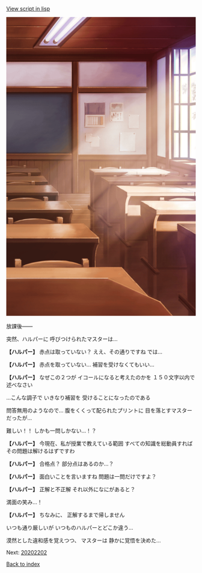 [View script in lisp](../scripts/20202201.txt)

![classroom03_daytime.png](../images/backgrounds/classroom03_daytime.png)

放課後――

突然、ハルパーに
呼びつけられたマスターは…

**【ハルパー】**
赤点は取っていない？
ええ、その通りですね
では…

**【ハルパー】**
赤点を取っていない…
補習を受けなくてもいい…

**【ハルパー】**
なぜこの２つが
イコールになると考えたのかを
１５０文字以内で述べなさい

…こんな調子で
いきなり補習を
受けることになったのである

問答無用のようなので…
腹をくくって配られたプリントに
目を落とすマスターだったが…

難しい！！
しかも一問しかない…！？

**【ハルパー】**
今現在、私が授業で教えている範囲
すべての知識を総動員すれば
その問題は解けるはずですわ

**【ハルパー】**
合格点？
部分点はあるのか…？

**【ハルパー】**
面白いことを言いますね
問題は一問だけですよ？

**【ハルパー】**
正解と不正解
それ以外になにがあると？

満面の笑み…！

**【ハルパー】**
ちなみに、
正解するまで帰しません

いつも通り厳しいが
いつものハルパーとどこか違う…

漠然とした違和感を覚えつつ、
マスターは
静かに覚悟を決めた…

Next: [20202202](20202202.md)

[Back to index](index.md)
